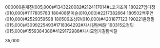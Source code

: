 000000윤재진(005,000)#1343220082#2124117014#L코기조아
180227임다정(010,000)#1117805783
180408문이슬(010,000)#2217382664
180502백주연(010,000)#2529359598
180506조성민(010,000)#4201877123
190221윤정필(015,000)#3099225493#1718364292#자사길탐배달
190315오정민(015,000)#1559384386#4129172986#자사모험가길탐배달

35,000
